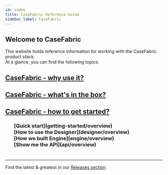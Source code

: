 ```yaml
---
id: index
title: CaseFabric Reference Guide
sidebar_label: CaseFabric
---
```

## Welcome to CaseFabric
This website holds reference information for working with the CaseFabric product stack.
<br/>
At a glance, you can find the following topics.

## [CaseFabric - why use it?](overview/why-casefabric)
## [CaseFabric - what's in the box?](overview/product-overview)
## [CaseFabric - how to get started?](overview/product-overview)
<h3>
    <ul style="list-style-type:none">
        <li>[Quick start](getting-started/overview)</li>
        <li>[How to use the Designer](designer/overview)</li>
        <li>[How we built Engine](engine/overview)</li>
        <li>[Show me the API](api/overview)</li>
    </ul>
</h3>

<h1></h1>
<hr />

Find the latest & greatest in our [Releases section](release/overview)
